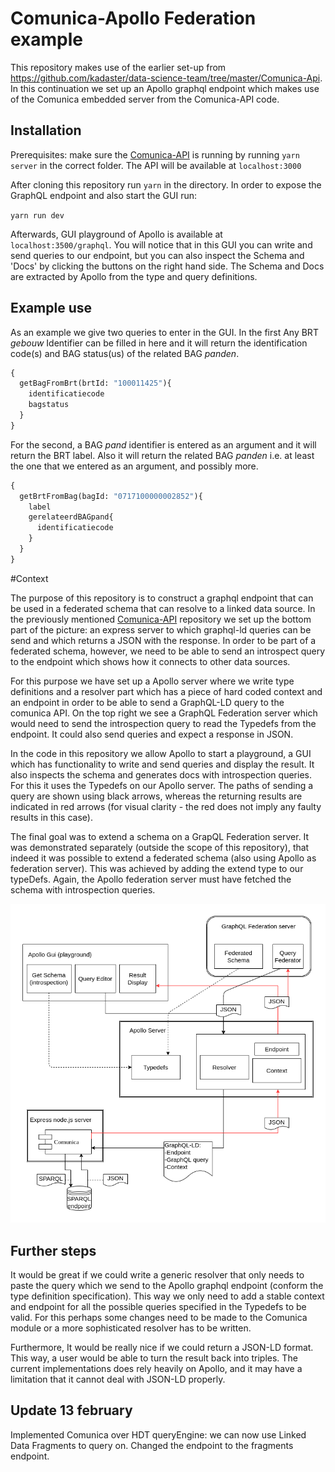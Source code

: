 # Comunica-Apollo Federation example
This repository makes use of the earlier set-up from https://github.com/kadaster/data-science-team/tree/master/Comunica-Api. In this continuation we set up an Apollo graphql endpoint which makes use of the Comunica embedded server from the Comunica-API code.

## Installation

Prerequisites: make sure the [Comunica-API](https://github.com/kadaster/data-science-team/tree/master/Comunica-Api) is running by running `yarn server` in the correct folder. The API will be available at `localhost:3000`

After cloning this repository run `yarn` in the directory. In order to expose the GraphQL endpoint and also start the GUI run:

`yarn run dev`

Afterwards, GUI playground of Apollo is available at `localhost:3500/graphql`. You will notice that in this GUI you can write and send queries to our endpoint, but you can also inspect the Schema and 'Docs' by clicking the buttons on the right hand side. The Schema and Docs are extracted by Apollo from the type and query definitions.

## Example use

As an example we give two queries to enter in the GUI. In the first Any BRT *gebouw* Identifier can be filled in here and it will return the identification code(s) and BAG status(us) of the related BAG *panden*.

```graphql
{
  getBagFromBrt(brtId: "100011425"){
    identificatiecode
    bagstatus
  }
}
```

For the second, a BAG *pand* identifier is entered as an argument and it will return the BRT label. Also it will return the related BAG *panden* i.e. at least the one that we entered as an argument, and possibly more.


```graphql
{
  getBrtFromBag(bagId: "0717100000002852"){
    label
    gerelateerdBAGpand{
      identificatiecode
    }
  }
}
```

#Context

The purpose of this repository is to construct a graphql endpoint that can be used in a federated schema that can resolve to a linked data source. In the previously mentioned [Comunica-API](https://github.com/kadaster/data-science-team/tree/master/Comunica-Api) repository we set up the bottom part of the picture: an express server to which graphql-ld queries can be send and which returns a JSON with the response. In order to be part of a federated schema, however, we need to be able to send an introspect query to the endpoint which shows how it connects to other data sources.

For this purpose we have set up a Apollo server where we write type definitions and a resolver part which has a piece of hard coded context and an endpoint in order to be able to send a GraphQL-LD query to the comunica API. On the top right we see a GraphQL Federation server which would need to send the introspection query to read the Typedefs from the endpoint. It could also send queries and expect a response in JSON.

In the code in this repository we allow Apollo to start a playground, a GUI which has functionality to write and send queries and display the result. It also inspects the schema and generates docs with introspection queries. For this it uses the Typedefs on our Apollo server. The paths of sending a query are shown using black arrows, whereas the returning results are indicated in red arrows (for visual clarity - the red does not imply any faulty results in this case).

The final goal was to extend a schema on a GrapQL Federation server. It was demonstrated separately (outside the scope of this repository), that indeed it was possible to extend a federated schema (also using Apollo as federation server). This was achieved by adding the extend type to our typeDefs. Again, the Apollo federation server must have fetched the schema with introspection queries.

![Federation](Comunica-Apollo-Federation-Example.png)



## Further steps

It would be great if we could write a generic resolver that only needs to paste the query which we send to the Apollo graphql endpoint (conform the type definition specification). This way we only need to add a stable context and endpoint for all the possible queries specified in the Typedefs to be valid. For this perhaps some changes need to be made to the Comunica module or a more sophisticated resolver has to be written.

Furthermore, It would be really nice if we could return a JSON-LD format. This way, a user would be able to turn the result back into triples. The current implementations does rely heavily on Apollo, and it may have a limitation that it cannot deal with JSON-LD properly.

## Update 13 february
Implemented Comunica over HDT queryEngine: we can now use Linked Data Fragments to query on. Changed the endpoint to the fragments endpoint.
